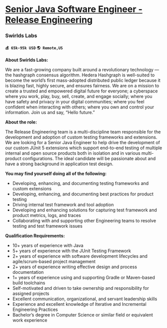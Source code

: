 # [Senior Java Software Engineer - Release Engineering](https://www.remotewlb.com/apply/senior-java-software-engineer-release-engineering)  
### Swirlds Labs  
#### `💰 65k-95k USD` `🌎 Remote,US`  

**About Swirlds Labs:**

We are a fast-growing company built around a revolutionary technology — the hashgraph consensus algorithm. Hedera Hashgraph is well-suited to become the world’s first mass-adopted distributed public ledger because it is blazing fast, highly secure, and ensures fairness. We are on a mission to create a trusted and empowered digital future for everyone; a cyberspace where you work, play, buy, sell, create, and engage socially; where you have safety and privacy in your digital communities; where you feel confident when interacting with others; where you own and control your information. Join us and say, “Hello future.”

**About the role:**

The Release Engineering team is a multi-discipline team responsible for the development and adoption of custom testing frameworks and extensions. We are looking for a Senior Java Engineer to help drive the development of our custom JUnit 5 extensions which support end-to-end testing of multiple internal and open source products both in isolation and in various multi-product configurations. The ideal candidate will be passionate about and have a strong background in application test design.

**You may find yourself doing all of the following:**

  * Developing, enhancing, and documenting testing frameworks and custom extensions
  * Developing, enhancing, and documenting best practices for product testing
  * Driving internal test framework and tool adoption
  * Developing and enhancing solutions for capturing test framework and product metrics, logs, and traces
  * Collaborating with and supporting other Engineering teams to resolve testing and test framework issues

**Qualification Requirements:**

  * 10+ years of experience with Java
  * 5+ years of experience with the JUnit Testing Framework
  * 2+ years of experience with software development lifecycles and agile/scrum-based project management
  * 2+ years of experience writing effective design and process documentation
  * 1+ years of experience using and supporting Gradle or Maven-based build toolchains
  * Self-motivated and driven to take ownership and responsibility for assigned projects
  * Excellent communication, organizational, and servant leadership skills
  * Experience and excellent knowledge of Iterative and Incremental Engineering Practices
  * Bachelor’s degree in Computer Science or similar field or equivalent work experience

